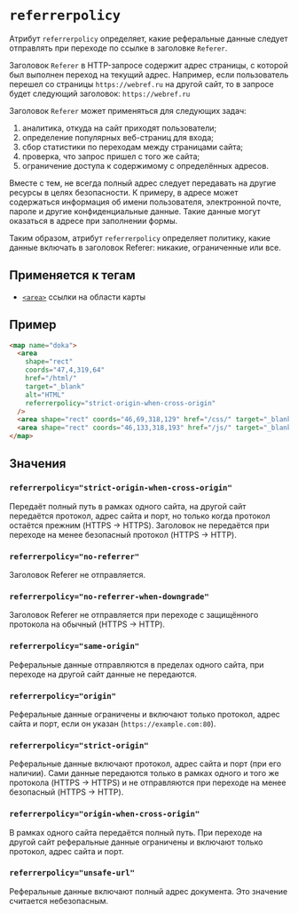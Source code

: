 # `referrerpolicy`

Атрибут `referrerpolicy` определяет, какие реферальные данные следует отправлять при переходе по ссылке в заголовке `Referer`.

Заголовок `Referer` в HTTP-запросе содержит адрес страницы, с которой был выполнен переход на текущий адрес. Например, если пользователь перешел со страницы `https://webref.ru` на другой сайт, то в запросе будет следующий заголовок: `https://webref.ru`

Заголовок `Referer` может применяться для следующих задач:

1. аналитика, откуда на сайт приходят пользователи;
2. определение популярных веб-страниц для входа;
3. сбор статистики по переходам между страницами сайта;
4. проверка, что запрос пришел с того же сайта;
5. ограничение доступа к содержимому с определённых адресов.

Вместе с тем, не всегда полный адрес следует передавать на другие ресурсы в целях безопасности. К примеру, в адресе может содержаться информация об имени пользователя, электронной почте, пароле и другие конфиденциальные данные. Такие данные могут оказаться в адресе при заполнении формы.

Таким образом, атрибут `referrerpolicy` определяет политику, какие данные включать в заголовок Referer: никакие, ограниченные или все.

## Применяется к тегам

- [`<area>`](../Tags/area.md) ссылки на области карты

## Пример

```html
<map name="doka">
  <area
    shape="rect"
    coords="47,4,319,64"
    href="/html/"
    target="_blank"
    alt="HTML"
    referrerpolicy="strict-origin-when-cross-origin"
  />
  <area shape="rect" coords="46,69,318,129" href="/css/" target="_blank" alt="CSS" />
  <area shape="rect" coords="46,133,318,193" href="/js/" target="_blank" alt="JS" />
</map>
```

## Значения

### `referrerpolicy="strict-origin-when-cross-origin"`

Передаёт полный путь в рамках одного сайта, на другой сайт передаётся протокол, адрес сайта и порт, но только когда протокол остаётся прежним (HTTPS → HTTPS). Заголовок не передаётся при переходе на менее безопасный протокол (HTTPS → HTTP).

### `referrerpolicy="no-referrer"`

Заголовок Referer не отправляется.

### `referrerpolicy="no-referrer-when-downgrade"`

Заголовок Referer не отправляется при переходе с защищённого протокола на обычный (HTTPS → HTTP).

### `referrerpolicy="same-origin"`

Реферальные данные отправляются в пределах одного сайта, при переходе на другой сайт данные не передаются.

### `referrerpolicy="origin"`

Реферальные данные ограничены и включают только протокол, адрес сайта и порт, если он указан (`https://example.com:80`).

### `referrerpolicy="strict-origin"`

Реферальные данные включают протокол, адрес сайта и порт (при его наличии). Сами данные передаются только в рамках одного и того же протокола (HTTPS → HTTPS) и не отправляются при переходе на менее безопасный (HTTPS → HTTP).

### `referrerpolicy="origin-when-cross-origin"`

В рамках одного сайта передаётся полный путь. При переходе на другой сайт реферальные данные ограничены и включают только протокол, адрес сайта и порт.

### `referrerpolicy="unsafe-url"`

Реферальные данные включают полный адрес документа. Это значение считается небезопасным.
